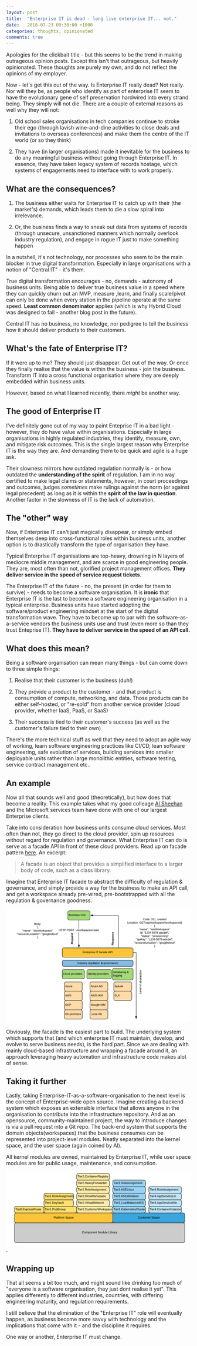 ```yaml
---
layout: post
title:  "Enterprise IT is dead - long live enterprise IT... not."
date:   2018-07-23 09:30:00 +1000
categories: thoughts, opinionated
comments: true
---
```


Apologies for the clickbait title - but this seems to be the trend in making outrageous opinion posts. Except this isn't that outrageous, but heavily opinionated. These thoughts are purely my own, and do not reflect the opinions of my employer. 

Now - let's get this out of the way. Is Enterprise IT really dead? Not really. Nor will they be, as people who identify as part of enterprise IT seem to have the evolutionary gene of self preservation hardwired into every strand being. They simply will not die. There are a couple of external reasons as well why they will not:

1. Old school sales organisations in tech companies continue to stroke their ego (through lavish wine-and-dine activities to close deals and invitations to overseas conferences) and make them the centre of the IT world (or so they think)

2. They have (in larger organisations) made it inevitable for the business to do any meaningful business without going through Enterprise IT. In essence, they have taken legacy system of records hostage, which systems of engagements need to interface with to work properly. 

## What are the consequences?

1. The business either waits for Enterprise IT to catch up with their (the market's) demands, which leads them to die a slow spiral into irrelevance.

2. Or, the business finds a way to sneak out data from systems of records (through unsecure, unsanctioned manners which normally overlook industry regulation), and engage in rogue IT just to make something happen

In a nutshell, it's not technology, nor processes who seem to be the main blocker in true digital transformation. Especially in large organisations with a notion of "Central IT" - it's them. 

True digital transformation encourages - no, demands - autonomy of business units. Being able to deliver true business value in a speed where they can quickly churn out an MVP, measure ,learn, and finally scale/pivot can only be done when every station in the pipeline operate at the same speed. **Least common denominator** applies (which is why Hybrid Cloud was designed to fail - another blog post in the future). 

Central IT has no business, no knowledge, nor pedigree to tell the business how it should deliver products to their customers. 

## What's the fate of Enterprise IT?

If it were up to me? They should just disappear. Get out of the way. Or once they finally realise that the value is within the business - join the business. Transform IT into a cross functional organisation where they are deeply embedded within business units. 

However, based on what I learned recently, there *might* be another way. 

## The good of Enterprise IT

I've definitely gone out of my way to paint Enteprise IT in a bad light - however, they do have value within organisations. Especially in large organisations in highly regulated industries, they identify, measure, own, and mitigate risk outcomes. This is the single largest reason why Enterprise IT is the way they are. And demanding them to be quick and agile is a huge ask.

Their slowness mirrors how outdated regulation normally is - or how outdated the **understanding of the spirit** of regulation. I am in no way certified to make legal claims or statements, however, in court proceedings and outcomes, judges *sometimes* make rulings against the norm (or against legal precedent) as long as it is within the **spirit of the law in question**. Another factor in the slowness of IT is the lack of automation.

## The "other" way

Now, if Enterprise IT can't just magically disappear, or simply embed themselves deep into cross-functional roles within business units, another option is to drastically transform the type of organisation they have. 

Typical Enterprise IT organisations are top-heavy, drowning in N layers of mediocre middle management, and are scarce in good engineering people. They are, most often than not, glorified project management offices. **They deliver service in the speed of service request tickets.**

The Enterprise IT of the future - no, the present (in order for them to survive) - needs to become a software organisation. It is **ironic** that Enterprise IT is the last to become a software engineering organisation in a typical enterprise. Business units have started adopting the software/product engineering mindset at the start of the digital transformation wave. They have to become up to par with the software-as-a-service vendors the business units use and trust (even more so than they trust Enteprise IT). **They have to deliver service in the speed of an API call.**

## What does this mean?

Being a software organisation can mean many things - but can come down to three simple things:

1. Realise that their customer is the business (duh!)

2. They provide a product to the customer - and that product is consumption of compute, networking, and data. Those products can be either self-hosted, or "re-sold" from another service provider (cloud provider, whether IaaS, PaaS, or SaaS)

3. Their success is tied to their customer's success (as well as the customer's failure tied to their own)

There's the more technical stuff as well that they need to adopt an agile way of working, learn software engineering practices like CI/CD, lean software engineering, safe evolution of services, building services into smaller deployable units rather than large monolithic entities, software testing, service contract management etc..

## An example

Now all that sounds well and good (theoretically), but how does that become a reality. This example takes what my good colleage [Al Sheehan](https://www.linkedin.com/in/alsheehan/) and the Microsoft services team have done with one of our largest Enterprise clients.

Take into consideration how business units consume cloud services. Most often than not, they go direct to the cloud provider, spin up resources without regard for regulation and governance. What Enterprise IT can do is serve as a facade API in front of these cloud providers. Read up on facade pattern [here](https://en.wikipedia.org/wiki/Facade_pattern). An excerpt:

> A facade is an object that provides a simplified interface to a larger body of code, such as a class library.

Imagine that Enterprise IT facade to abstract the difficulty of regulation & governance, and simply provide a way for the business to make an API call, and get a workspace already pre-wired, pre-bootstrapped with all the regulation & governance goodness. 

![enterpriseitfacade](/assets/enterpriseitfacade.png)

Obviously, the facade is the easiest part to build. The underlying system which supports that (and which enterprise IT must maintain, develop, and evolve to serve business needs), is the hard part. Since we are dealing with mainly cloud-based infrastructure and wrapping a facade around it, an approach leveraging heavy automation and infrastructure code makes alot of sense.

## Taking it further

Lastly, taking Enterprise-IT-as-a-software-organisation to the next level is the concept of Enterprise-wide open source. Imagine creating a backend system which exposes an extensible interface that allows anyone in the organisation to contribute into the infrastructure repository. And as an opensource, community-maintained project, the way to introduce changes is via a pull request into a Git repo. The back-end system that supports the domain objects(workspaces) that the business consumes can be represented into project-level modules. Neatly separated into the kernel space, and the user space (again coined by Al).

All kernel modules are owned, maintained by Enterprise IT, while user space modules are for public usage, maintenance, and consumption.

![componentmodules](/assets/componentmodules.png).

## Wrapping up

That all seems a bit too much, and might sound like drinking too much of "everyone is a software organisation, they just dont realise it yet". This applies differently to different industries, countries, with differing engineering maturity, and regulation requirements. 

I still believe that the elimination of the "Enterprise IT" role will eventually happen, as business become more savvy with technology and the implications that come with it - and the discipline it requires. 

One way or another, Enterprise IT must change.


